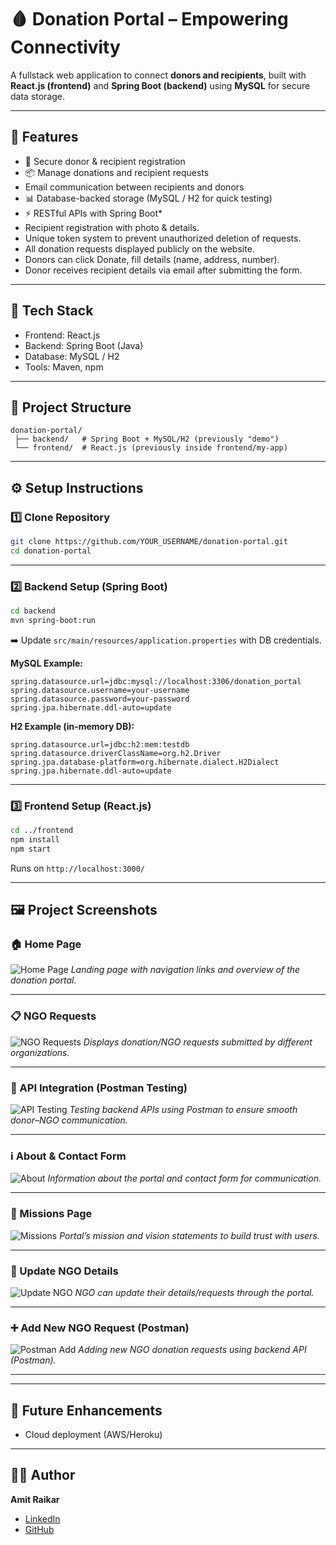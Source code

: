 # 🩸 Donation Portal – Empowering Connectivity  

A fullstack web application to connect **donors and recipients**, built with **React.js (frontend)** and **Spring Boot (backend)** using **MySQL** for secure data storage.  

---
## 🚀 Features

* 🔐 Secure donor & recipient registration
* 📦 Manage donations and recipient requests
* Email communication between recipients and donors
* 📊 Database-backed storage (MySQL / H2 for quick testing)
* ⚡ RESTful APIs with Spring Boot*
* Recipient registration with photo & details.
* Unique token system to prevent unauthorized deletion of requests.
* All donation requests displayed publicly on the website.
* Donors can click Donate, fill details (name, address, number).
* Donor receives recipient details via email after submitting the form.
---


## 🚀 Tech Stack  
- Frontend: React.js  
- Backend: Spring Boot (Java)  
- Database: MySQL / H2  
- Tools: Maven, npm  

---

## 📂 Project Structure  
```
donation-portal/
 ├── backend/   # Spring Boot + MySQL/H2 (previously "demo")
 └── frontend/  # React.js (previously inside frontend/my-app)
```

---

## ⚙️ Setup Instructions  

### 1️⃣ Clone Repository  
```bash
git clone https://github.com/YOUR_USERNAME/donation-portal.git
cd donation-portal
```

---

### 2️⃣ Backend Setup (Spring Boot)  
```bash
cd backend
mvn spring-boot:run
```

➡️ Update `src/main/resources/application.properties` with DB credentials.  

**MySQL Example:**  
```properties
spring.datasource.url=jdbc:mysql://localhost:3306/donation_portal
spring.datasource.username=your-username
spring.datasource.password=your-password
spring.jpa.hibernate.ddl-auto=update
```

**H2 Example (in-memory DB):**  
```properties
spring.datasource.url=jdbc:h2:mem:testdb
spring.datasource.driverClassName=org.h2.Driver
spring.jpa.database-platform=org.hibernate.dialect.H2Dialect
spring.jpa.hibernate.ddl-auto=update
```

---

### 3️⃣ Frontend Setup (React.js)  
```bash
cd ../frontend
npm install
npm start
```
Runs on `http://localhost:3000/`  

---

## 🖼️ Project Screenshots

### 🏠 Home Page

![Home Page](IMG-20240625-WA0003.jpg)
*Landing page with navigation links and overview of the donation portal.*

---

### 📋 NGO Requests

![NGO Requests](IMG-20240625-WA0004.jpg)
*Displays donation/NGO requests submitted by different organizations.*

---

### 🔗 API Integration (Postman Testing)

![API Testing](IMG-20240625-WA0010.jpg)
*Testing backend APIs using Postman to ensure smooth donor–NGO communication.*

---

### ℹ️ About & Contact Form

![About](IMG-20240625-WA0005.jpg)
*Information about the portal and contact form for communication.*

---

### 🎯 Missions Page

![Missions](IMG-20240625-WA0006.jpg)
*Portal’s mission and vision statements to build trust with users.*

---

### 📝 Update NGO Details

![Update NGO](IMG-20240625-WA0007.jpg)
*NGO can update their details/requests through the portal.*

---

### ➕ Add New NGO Request (Postman)

![Postman Add](IMG-20240625-WA0008.jpg)
*Adding new NGO donation requests using backend API (Postman).*

---




---

## 📌 Future Enhancements    
- Cloud deployment (AWS/Heroku)  

---

## 👨‍💻 Author  
**Amit Raikar**  
- [LinkedIn](https://www.linkedin.com/in/amit-raikar-a06464265)  
- [GitHub](https://github.com/amitd05)  
